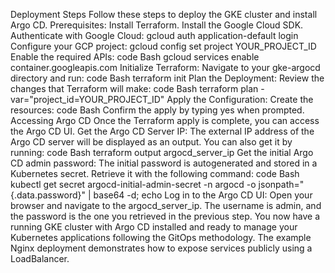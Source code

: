 Deployment Steps
Follow these steps to deploy the GKE cluster and install Argo CD.
Prerequisites:
Install Terraform.
Install the Google Cloud SDK.
Authenticate with Google Cloud: gcloud auth application-default login
Configure your GCP project: gcloud config set project YOUR_PROJECT_ID
Enable the required APIs:
code
Bash
gcloud services enable container.googleapis.com
Initialize Terraform:
Navigate to your gke-argocd directory and run:
code
Bash
terraform init
Plan the Deployment:
Review the changes that Terraform will make:
code
Bash
terraform plan -var="project_id=YOUR_PROJECT_ID"
Apply the Configuration:
Create the resources:
code
Bash
Confirm the apply by typing yes when prompted.
Accessing Argo CD
Once the Terraform apply is complete, you can access the Argo CD UI.
Get the Argo CD Server IP:
The external IP address of the Argo CD server will be displayed as an output. You can also get it by running:
code
Bash
terraform output argocd_server_ip
Get the initial Argo CD admin password:
The initial password is autogenerated and stored in a Kubernetes secret. Retrieve it with the following command:
code
Bash
kubectl get secret argocd-initial-admin-secret -n argocd -o jsonpath="{.data.password}" | base64 -d; echo
Log in to the Argo CD UI:
Open your browser and navigate to the argocd_server_ip. The username is admin, and the password is the one you retrieved in the previous step.
You now have a running GKE cluster with Argo CD installed and ready to manage your Kubernetes applications following the GitOps methodology. The example Nginx deployment demonstrates how to expose services publicly using a LoadBalancer.

